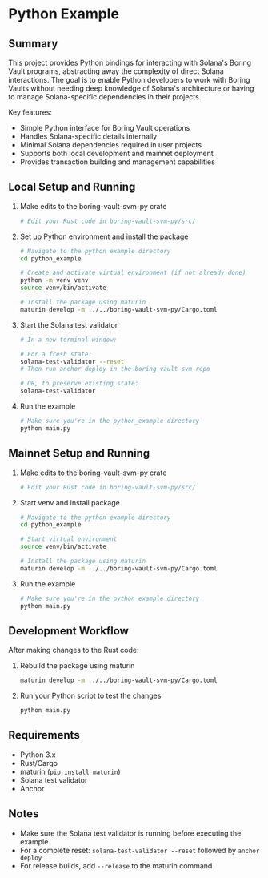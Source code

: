 # Python Example

## Summary

This project provides Python bindings for interacting with Solana's Boring Vault programs, abstracting away the complexity of direct Solana interactions. The goal is to enable Python developers to work with Boring Vaults without needing deep knowledge of Solana's architecture or having to manage Solana-specific dependencies in their projects.

Key features:

- Simple Python interface for Boring Vault operations
- Handles Solana-specific details internally
- Minimal Solana dependencies required in user projects
- Supports both local development and mainnet deployment
- Provides transaction building and management capabilities

## Local Setup and Running

1. Make edits to the boring-vault-svm-py crate

   ```bash
   # Edit your Rust code in boring-vault-svm-py/src/
   ```

2. Set up Python environment and install the package

   ```bash
   # Navigate to the python example directory
   cd python_example

   # Create and activate virtual environment (if not already done)
   python -m venv venv
   source venv/bin/activate

   # Install the package using maturin
   maturin develop -m ../../boring-vault-svm-py/Cargo.toml
   ```

3. Start the Solana test validator

   ```bash
   # In a new terminal window:

   # For a fresh state:
   solana-test-validator --reset
   # Then run anchor deploy in the boring-vault-svm repo

   # OR, to preserve existing state:
   solana-test-validator
   ```

4. Run the example

   ```bash
   # Make sure you're in the python_example directory
   python main.py
   ```

## Mainnet Setup and Running

1. Make edits to the boring-vault-svm-py crate

   ```bash
   # Edit your Rust code in boring-vault-svm-py/src/
   ```

2. Start venv and install package

   ```bash
   # Navigate to the python example directory
   cd python_example

   # Start virtual environment
   source venv/bin/activate

   # Install the package using maturin
   maturin develop -m ../../boring-vault-svm-py/Cargo.toml
   ```

3. Run the example
   ```bash
   # Make sure you're in the python_example directory
   python main.py
   ```

## Development Workflow

After making changes to the Rust code:

1. Rebuild the package using maturin
   ```bash
   maturin develop -m ../../boring-vault-svm-py/Cargo.toml
   ```
2. Run your Python script to test the changes
   ```bash
   python main.py
   ```

## Requirements

- Python 3.x
- Rust/Cargo
- maturin (`pip install maturin`)
- Solana test validator
- Anchor

## Notes

- Make sure the Solana test validator is running before executing the example
- For a complete reset: `solana-test-validator --reset` followed by `anchor deploy`
- For release builds, add `--release` to the maturin command
